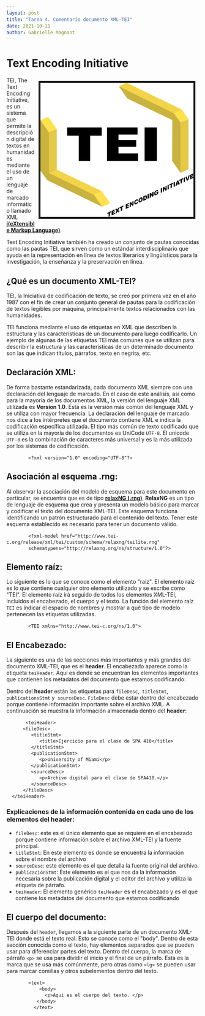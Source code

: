 ```yaml
---
layout: post
title: "Tarea 4. Comentario documento XML-TEI"
date: 2021-10-11
author: Gabrielle Magnant 
---
```

# Text Encoding Initiative
<img src="/assets/images/tei.png" height="350" width="400" align="right" border="5px solid #000000" style="margin:10px;">


TEI, The Text Encoding Initiative, es un sistema que permite la descripción digital de textos en humanidades mediante el uso de un lenguaje de marcado informático llamado XML [**i(eXtensible Markup Language)**](https://www.w3.org/XML/).

Text Encoding Initiative también ha creado un conjunto de pautas conocidas como las pautas TEI, que sirven como un estándar interdisciplinario que ayuda en la representación en línea de textos literarios y lingüísticos para la investigación, la enseñanza y la preservación en línea.

## ¿Qué es un documento XML-TEI?
TEI, la Iniciativa de codificación de texto, se creó por primera vez en el año 1987 con el fin de crear un conjunto general de pautas para la codificación de textos legibles por máquina, principalmente textos relacionados con las humanidades.

TEI funciona mediante el uso de etiquetas en XML que describen la estructura y las características de un documento para luego codificarlo. Un ejemplo de algunas de las etiquetas TEI más comunes que se utilizan para describir la estructura y las características de un determinado documento son las que indican títulos, párrafos, texto en negrita, etc.

## Declaración XML:
De forma bastante estandarizada, cada documento XML siempre con una declaración del lenguaje de marcado. En el caso de este análisis, así como para la mayoría de los documentos XML, la versión del lenguaje XML utilizada es **Version 1.0**. Ésta es la versión más común del lenguaje XML y se utiliza con mayor frecuencia. La declaración del lenguaje de marcado nos dice a los intérpretes que el documento contiene XML e indica la codificación específica utilizada. El tipo más común de texto codificado que se utiliza en la mayoría de los documentos es UniCode `UTF-8`. El unicode `UTF-8` es la combinación de caracteres más universal y es la más utilizada por los sistemas de codificación.
```
        <?xml version="1.0" encoding="UTF-8"?>
 ```
 
## Asociación al esquema .rng:

Al observar la asociación del modelo de esquema para este documento en particular, se encuentra que es de tipo [**relaxNG (.rng)**](https://relaxng.org/). **RelaxNG** es un tipo de lenguaje de esquema que crea y presenta un modelo básico para marcar y codificar el texto del documento XML-TEI. Este esquema funciona identificando un patrón estructurado para el contenido del texto. Tener este esquema establecido es necesario para tener un documento válido.
```
        <?xml-model href="http://www.tei-c.org/release/xml/tei/custom/schema/relaxng/teilite.rng" 
        schematypens="http://relaxng.org/ns/structure/1.0"?>
```   

## Elemento raíz:
Lo siguiente es lo que se conoce como el elemento "raíz". El elemento raíz es lo que contiene cualquier otro elemento utilizado y se escribe como "TEI". El elemento raíz irá seguido de todos los elementos XML-TEI, incluidos el encabezado, el cuerpo y el texto. La función del elemento raíz `TEI` es indicar el espacio de nombres y mostrar a qué tipo de modelo pertenecen las etiquetas utilizadas.
```
        <TEI xmlns="http://www.tei-c.org/ns/1.0">
```


## El Encabezado:
La siguiente es una de las secciones más importantes y más grandes del documento XML-TEI, que es el **header**. El encabezado aparece como la etiqueta `teiHeader`. Aquí es donde se encuentran los elementos importantes que contienen los metadatos del documento que estamos codificando:

Dentro del **header** están las etiquetas para `fileDesc`,` titleStmt`, `publicationsStmt` y` sourceDesc`. `FileDesc` debe estar dentro del encabezado porque contiene información importante sobre el archivo XML. A continuación se muestra la información almacenada dentro del **header**:
``` 
       <teiHeader>
      <fileDesc>
         <titleStmt>
            <title>Ejercicio para el clase de SPA 410</title>
         </titleStmt>
         <publicationStmt>
            <p>University of Miami</p>        
         </publicationStmt>
         <sourceDesc>
            <p>Archivo digital para el clase de SPA410.</p>
         </sourceDesc>
      </fileDesc>
  </teiHeader>
```      

### Explicaciones de la información contenida en cada uno de los elementos del **header**:

- `fileDesc`: este es el único elemento que se requiere en el encabezado porque contiene información sobre el archivo XML-TEI y la fuente principal.
- `titleStmt`: En este elemento es donde se encuentra la información sobre el nombre del archivo
- `sourceDesc`: este elemento es el que detalla la fuente original del archivo.
- `publicaciónStmt`: Este elemento es el que nos da la información necesaria sobre la publicación digital y el editor del archivo y utiliza la etiqueta de párrafo.
- `teiHeader`: El elemento genérico `teiHeader` es el encabezado y es el que contiene los metadatos del documento que estamos codificando

## El cuerpo del documento:

Después del `header`, llegamos a la siguiente parte de un documento XML-TEI donde está el texto real. Esto se conoce como el "body". Dentro de esta sección conocida como el texto, hay elementos separados que se pueden usar para diferenciar partes del texto. Dentro del cuerpo, la marca de párrafo `<p>` se usa para dividir el inicio y el final de un párrafo. Esta es la marca que se usa más comúnmente, pero otras como `<lg>` se pueden usar para marcar comillas y otros subelementos dentro del texto.

```
        <text>
            <body>
              <p>Aqui es el cuerpo del texto. </p>
           </body>
          </text>
  ```
                        
